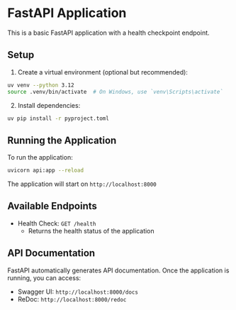 # FastAPI Application

This is a basic FastAPI application with a health checkpoint endpoint.

## Setup

1. Create a virtual environment (optional but recommended):
```bash
uv venv --python 3.12
source .venv/bin/activate  # On Windows, use `venv\Scripts\activate`
```

2. Install dependencies:
```bash
uv pip install -r pyproject.toml
```

## Running the Application

To run the application:

```bash
uvicorn api:app --reload
```

The application will start on `http://localhost:8000`

## Available Endpoints

- Health Check: `GET /health`
  - Returns the health status of the application
  
## API Documentation

FastAPI automatically generates API documentation. Once the application is running, you can access:

- Swagger UI: `http://localhost:8000/docs`
- ReDoc: `http://localhost:8000/redoc` 